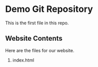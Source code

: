 # Demo Git Repository

This is the first file in this repo.

## Website Contents

Here are the files for our website.

1. index.html

